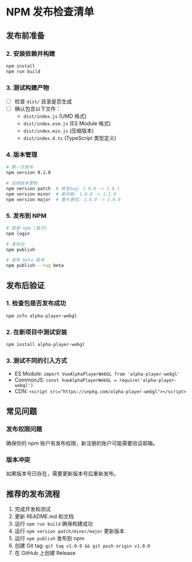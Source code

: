 # NPM 发布检查清单

## 发布前准备

### 2. 安装依赖并构建
```bash
npm install
npm run build
```

### 3. 测试构建产物
- [ ] 检查 `dist/` 目录是否生成
- [ ] 确认包含以下文件：
  - `dist/index.js` (UMD 格式)
  - `dist/index.esm.js` (ES Module 格式)  
  - `dist/index.min.js` (压缩版本)
  - `dist/index.d.ts` (TypeScript 类型定义)

### 4. 版本管理
```bash
# 第一次发布
npm version 0.1.0

# 后续版本更新
npm version patch  # 修复bug: 1.0.0 -> 1.0.1
npm version minor  # 新功能: 1.0.0 -> 1.1.0
npm version major  # 重大更改: 1.0.0 -> 2.0.0
```

### 5. 发布到 NPM
```bash
# 登录 npm (首次)
npm login

# 发布包
npm publish

# 发布 beta 版本
npm publish --tag beta
```

## 发布后验证

### 1. 检查包是否发布成功
```bash
npm info alpha-player-webgl
```

### 2. 在新项目中测试安装
```bash
npm install alpha-player-webgl
```

### 3. 测试不同的引入方式
- ES Module: `import VueAlphaPlayerWebGL from 'alpha-player-webgl'`
- CommonJS: `const VueAlphaPlayerWebGL = require('alpha-player-webgl')`
- CDN: `<script src="https://unpkg.com/alpha-player-webgl"></script>`

## 常见问题

### 发布权限问题
确保你的 npm 账户有发布权限，新注册的账户可能需要验证邮箱。

### 版本冲突
如果版本号已存在，需要更新版本号后重新发布。

## 推荐的发布流程

1. 完成开发和测试
2. 更新 README.md 和文档
3. 运行 `npm run build` 确保构建成功
4. 运行 `npm version patch/minor/major` 更新版本
5. 运行 `npm publish` 发布到 npm
6. 创建 Git tag: `git tag v1.0.0 && git push origin v1.0.0`
7. 在 GitHub 上创建 Release
